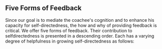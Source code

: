 ## Five Forms of Feedback

Since our goal is to mediate the coachee's cognition and to enhance his capacity for self-directedness, the how and why of providing feedback is critical. We offer five forms of feedback. Their contribution to selfdirectedness is presented in a descending order. Each has a varying degree of helpfulness in growing self-directedness as follows: